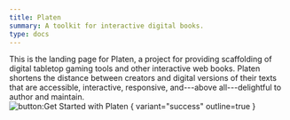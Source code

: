 ```yaml
---
title: Platen
summary: A toolkit for interactive digital books.
type: docs
---
```


This is the landing page for Platen, a project for providing scaffolding of digital tabletop gaming
tools and other interactive web books. Platen shortens the distance between creators and digital
versions of their texts that are accessible, interactive, responsive, and---above all---delightful
to author and maintain.
<br />
![button:Get Started with Platen]([https://flagrant.garden](https://platen.io/getting-started/happy-path-setup/)https://platen.io/getting-started/happy-path-setup/)
{ variant="success" outline=true }

